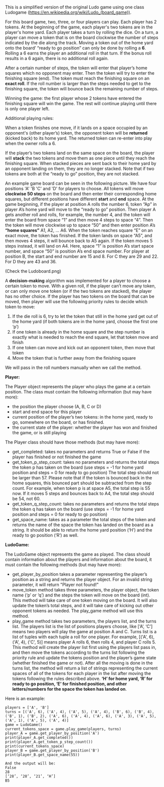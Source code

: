 
This is a simplified version of the original Ludo game using one class Ludogame (https://en.wikipedia.org/wiki/Ludo_(board_game)).

For this board game, two, three, or four players can play. Each player has 2 tokens. At the beginning of the game, each player's two tokens are in the player's home yard. Each player takes a turn by rolling the dice. On a turn, a player can move a token that is on the board clockwise the number of steps indicated by the die along the track. Moving a token out of the home yard onto the board’ “ready to go position” can only be done by rolling a **6**. Rolling a 6 earns the player an additional roll in that turn. If the bonus roll results in a 6 again, there is no additional roll again.

After a certain number of steps, the token will enter that player’s home squares which no opponent may enter.  Then the token will try to enter the finishing square (end). The token must reach the finishing square on an **exact roll**. If the roll number is larger than the steps needed to get to the finishing square, the token will bounce back the remaining number of steps.

Winning the game: the first player whose 2 tokens have entered the finishing square will win the game. The rest will continue playing until there is only one player left.

Additional playing rules:

When a token finishes one move, if it lands on a space occupied by an opponent's (other player’s) token, the opponent token will be **returned** (kicked back) to its home yard. The returned token can re-enter into play when the owner rolls a 6.

If the player’s two tokens land on the same space on the board, the player will **stack** the two tokens and move them as one piece until they reach the finishing square. When stacked pieces are sent back to their home yard by an opponent landing on them, they are no longer stacked. Note that if two tokens are both at the “ready to go” position, they are not stacked.

An example game board can be seen in the following picture.  We have four positions 'A' 'B 'C' and 'D' for players to choose. All tokens will move **clockwise 50 steps** on the board and then enter their corresponding home squares, but different positions have different **start** and **end** space. At the game beginning, if the player at position A rolls the number 6, token “Ap” in player A’s home yard will move to the “ready to go” position. Then player A gets another roll and rolls, for example, the number 4, and the token will enter the board from space “1” and then move 4 steps to space “4”. Then the token will move clockwise up to space “50” and then enter position A’s **“home squares”** A1, A2, … A6.  When the token reaches square “E” on an exact move, the token has finished.  If the token lands on space “A5”, and then moves 4 steps, it will bounce back to A5 again.  If the token moves 5 steps instead, it will land on A4.  Here, space “1” is position A’s start space number, and space “50” is position A’s end space number.  For player at position B, the start and end number are 15 and 8.  For C they are 29 and 22.  For D they are 43 and 36.

(Check the Ludoboard.png)

A **decision-making** algorithm was implemented for a player to choose a certain token to move.  With a given roll, if the player can’t move any token, or can only move one token (or if the two tokens are stacked), the player has no other choice.  If the player has two tokens on the board that can be moved, then player will use the following priority rules to decide which token to move:

1. If the die roll is 6, try to let the token that still in the home yard get out of the home yard (if both tokens are in the home yard, choose the first one ‘p’)
2. If one token is already in the home square and the step number is exactly what is needed to reach the end square, let that token move and finish
3. If one token can move and kick out an opponent token, then move that token
4. Move the token that is further away from the finishing square

We will pass in the roll numbers manually when we call the method.
 
**Player:**

The Player object represents the player who plays the game at a certain position. The class must contain the following information (but may have more):
  * the position the player choose (A, B, C or D)
  * start and end space for this player
  * current position of the player’s two tokens: in the home yard, ready to go, somewhere on the board, or has finished.
  * the current state of the player: whether the player has won and finished the game, or is still playing
  
The Player class should have those methods (but may have more):
  * get_completed: takes no parameters and returns True or False if the player has finished or not finished the game
  * get_token_p_step_count: takes no parameters and returns the total steps the token p has taken on the board (use steps = -1 for home yard position and steps = 0 for ready to go position) The total step should not be larger than 57.  Please note that if the token is bounced back in the home squares, this bounced part should be subtracted from the step count. For example, when token p is at space A5, the total step is 55 now.  If it moves 5 steps and bounces back to A4, the total step should be 54, not 60.
* get_token_q_step_count: takes no parameters and returns the total steps the token q has taken on the board  (use steps = -1 for home yard position and steps = 0 for ready to go position)
* get_space_name: takes as a parameter the total steps of the token and returns the name of the space the token has landed on the board as a string.  It should be able to return the home yard position (‘H’) and the ready to go position (‘R’) as well.
  
**LudoGame:**

The LudoGame object represents the game as played.  The class should contain information about the players and information about the board, it must contain the following methods (but may have more):
* get_player_by_position takes a parameter representing the player’s position as a string and returns the player object. For an invalid string parameter, it will return "Player not found!"
* move_token method takes three parameters, the player object, the token name (‘p’ or ‘q’) and the steps the token will move on the board (int).  This method will take care of one token moving on the board.  It will also update the token’s total steps, and it will take care of kicking out other opponent tokens as needed.  The play_game method will use this method.
* play_game method takes two parameters, the players list, and the turns list.  The players list is the list of positions players choose, like [‘A’, ‘C’] means two players will play the game at position A and C.  Turns list is a list of tuples with each tuple a roll for one player. For example, [('A', 6), ('A', 4), ('C', 5)] means player A rolls 6, then rolls 4, and player C rolls 5. This method will create the player list first using the players list pass in, and then move the tokens according to the turns list following the priority rule and update the tokens position and the player’s game state (whether finished the game or not). After all the moving is done in the turns list,  the method will return a list of strings representing the current spaces of all of the tokens for each player in the list after moving the tokens following the rules described above.  **‘H’ for home yard, ‘R’ for ready to go position, ‘E’ for finished position, and other letters/numbers for the space the token has landed on**.


Here is an example:

```
players = ['A', 'B']
turns = [('A', 6), ('A', 4), ('A', 5), ('A', 4), ('B', 6), ('B', 4), ('B', 1), ('B', 2), ('A', 6), ('A', 4), ('A', 6), ('A', 3), ('A', 5), ('A', 1), ('A', 5), ('A', 4)]
game = LudoGame()
current_tokens_space = game.play_game(players, turns)
player_A = game.get_player_by_position('A')
print(player_A.get_completed())
print(player_A.get_token_p_step_count())
print(current_tokens_space)
player_B = game.get_player_by_position('B')
print(player_B.get_space_name(55))

And the output will be:
False
28
[‘28’, ‘28’, ‘21’, ‘H’]
B5

```
